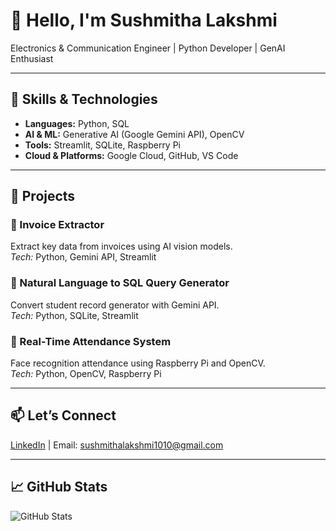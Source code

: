 
# 👋 Hello, I'm Sushmitha Lakshmi

Electronics & Communication Engineer | Python Developer | GenAI Enthusiast

---

## 🔧 Skills & Technologies
- **Languages:** Python, SQL  
- **AI & ML:** Generative AI (Google Gemini API), OpenCV  
- **Tools:** Streamlit, SQLite, Raspberry Pi  
- **Cloud & Platforms:** Google Cloud, GitHub, VS Code  

---

## 🚀 Projects

### 📂 Invoice Extractor  
Extract key data from invoices using AI vision models.  
*Tech:* Python, Gemini API, Streamlit

### 📂 Natural Language to SQL Query Generator  
Convert student record generator with Gemini API.  
*Tech:* Python, SQLite, Streamlit

### 📂 Real-Time Attendance System  
Face recognition attendance using Raspberry Pi and OpenCV.  
*Tech:* Python, OpenCV, Raspberry Pi

---

## 📫 Let’s Connect  
[LinkedIn](https://www.linkedin.com/in/sushmitha-lakshmi-pithani-619756212/) | Email: sushmithalakshmi1010@gmail.com

---

## 📈 GitHub Stats  
![GitHub Stats](https://github-readme-stats.vercel.app/api?username=SushmithaPithani&show_icons=true&theme=default)
